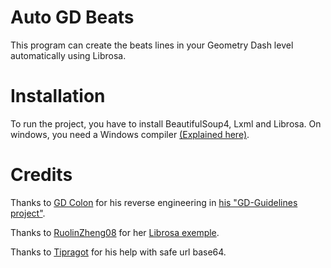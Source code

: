 # Auto GD Beats

This program can create the beats lines in your Geometry Dash level automatically using Librosa.

# Installation

To run the project, you have to install BeautifulSoup4, Lxml and Librosa. On windows, you need a Windows compiler [(Explained here)](https://github.com/CPJKU/madmom/issues/478#issuecomment-1268436994).

# Credits

Thanks to [GD Colon](https://github.com/GDColon/) for his reverse engineering in [his "GD-Guidelines project"](https://github.com/GDColon/GD-Guidelines).

Thanks to [RuolinZheng08](https://github.com/RuolinZheng08) for her [Librosa exemple](https://github.com/RuolinZheng08/renpy-minigames101/blob/master/generate_beatmap/generate_beatmap_librosa.py).

Thanks to [Tipragot](https://github.com/Tipragot) for his help with safe url base64.
